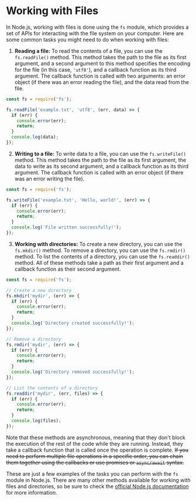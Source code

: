 # Working with Files

In Node.js, working with files is done using the `fs` module, which provides a set of APIs for interacting with the file system on your computer. Here are some common tasks you might need to do when working with files:

1. **Reading a file:** To read the contents of a file, you can use the `fs.readFile()` method. This method takes the path to the file as its first argument, and a second argument to this method specifies the encoding for the file (in this case, `'utf8'`), and a callback function as its third argument. The callback function is called with two arguments: an error object (if there was an error reading the file), and the data read from the file.

```javascript
const fs = require('fs');

fs.readFile('example.txt', 'utf8', (err, data) => {
  if (err) {
    console.error(err);
    return;
  }
  console.log(data);
});
```

2. **Writing to a file:** To write data to a file, you can use the `fs.writeFile()` method. This method takes the path to the file as its first argument, the data to write as its second argument, and a callback function as its third argument. The callback function is called with an error object (if there was an error writing the file).

```javascript
const fs = require('fs');

fs.writeFile('example.txt', 'Hello, world!', (err) => {
  if (err) {
    console.error(err);
    return;
  }
  console.log('File written successfully!');
});
```

3. **Working with directories:** To create a new directory, you can use the `fs.mkdir()` method. To remove a directory, you can use the `fs.rmdir()` method. To list the contents of a directory, you can use the `fs.readdir()` method. All of these methods take a path as their first argument and a callback function as their second argument.

```javascript
const fs = require('fs');

// Create a new directory
fs.mkdir('mydir', (err) => {
  if (err) {
    console.error(err);
    return;
  }
  console.log('Directory created successfully!');
});

// Remove a directory
fs.rmdir('mydir', (err) => {
  if (err) {
    console.error(err);
    return;
  }
  console.log('Directory removed successfully!');
});

// List the contents of a directory
fs.readdir('mydir', (err, files) => {
  if (err) {
    console.error(err);
    return;
  }
  console.log(files);
});
```

Note that these methods are asynchronous, meaning that they don't block the execution of the rest of the code while they are running. Instead, they take a callback function that is called once the operation is complete. ~~If you need to perform multiple file operations in a specific order, you can chain them together using the callbacks or use promises or `async/await` syntax.~~


These are just a few examples of the tasks you can perform with the `fs` module in Node.js. There are many other methods available for working with files and directories, so be sure to check the [official Node.js documentation](https://nodejs.org/api/fs.html) for more information.
